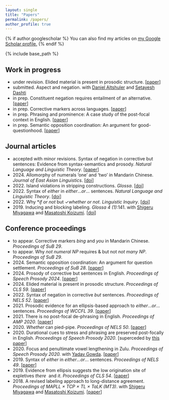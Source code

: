 ```yaml
---
layout: single
title: "Papers"
permalink: /papers/
author_profile: true
---
```


{% if author.googlescholar %}
  You can also find my articles on <u><a href="{{author.googlescholar}}">my Google Scholar profile</a>.</u>
{% endif %}

{% include base_path %}

## Work in progress

- under revision. Elided material is present in prosodic structure. \[[paper](https://dfwu.github.io/files/prosody_ellipsis_submission.pdf)\]
- submitted. Aspect and negation. with [Daniel Altshuler](https://www.jesus.ox.ac.uk/about-jesus-college/our-community/people/professor-daniel-altshuler/) and [Setayesh Dashti](https://sites.google.com/view/setayeshdashti/home)
- in prep. Constituent negation requires entailment of an alternative. \[[paper](https://lingbuzz.net/lingbuzz/008781/current.pdf?_s=m8XqyLUr99W008rN)\]
- in prep. Corrective markers across languages. \[[paper](https://dfwu.github.io/files/SuB29_Paper_bing.pdf)\]
- in prep. Phrasing and prominence: A case study of the post-focal context in English. \[[paper](https://dfwu.github.io/files/post-focal_phrasing_prominence.pdf)\]
- in prep. Semantic opposition coordination: An argument for good-questionhood. \[[paper](https://ling.auf.net/lingbuzz/008315/current.pdf?_s=6FDoYnoDaNIke5ir)\]

## Journal articles

- accepted with minor revisions\. Syntax of negation in corrective but sentences: Evidence from syntax-semantics and prosody. *Natural Language and Linguistic Theory*. \[[paper](https://ling.auf.net/lingbuzz/008316/current.pdf?_s=L-c201r_-ePGQiOS)\]
- 2024\. Allomorphy of numerals ‘one’ and ‘two’ in Mandarin Chinese. *Journal of East Asian Linguistics*. \[[doi](https://doi.org/10.1007/s10831-024-09281-1)\]
- 2022\. Island violations in stripping constructions. *Glossa*. \[[doi](https://doi.org/10.16995/glossa.7895)\]
- 2022\. Syntax of *either* in *either*...*or*... sentences. *Natural Language and Linguistic Theory*. \[[doi](https://doi.org/10.1007/s11049-021-09523-0)\]
- 2022\. Why \**if or not* but ✓*whether or not*. *Linguistic Inquiry*. \[[doi](https://doi.org/10.1162/ling_a_00410)\]
- 2019\. Inducing and blocking labeling. *Glossa* *4 (1)*:141. with [Shigeru Miyagawa](http://www.shigerumiyagawa.com/) and [Masatoshi Koizumi](https://www.sal.tohoku.ac.jp/en/research/researcher/profile/---id-35.html). \[[doi](https://doi.org/10.5334/gjgl.923)\]

## Conference proceedings

- to appear\. Corrective markers *bing* and *you* in Mandarin Chinese.  *Proceedings of SuB 29*. 
- to appear\. Why *not numeral NP* requires & but not *not many NP*.  *Proceedings of SuB 29*. 
- 2024\. Semantic opposition coordination: An argument for question settlement.  *Proceedings of SuB 28*. \[[paper](https://dfwu.github.io/files/SuB28_Proceedings_paper___whereas.pdf)\]
- 2024\. Prosody of corrective but sentences in English.  *Proceedings of Speech Prosody 2024*. \[[paper](https://www.isca-archive.org/speechprosody_2024/wu24d_speechprosody.pdf)\]
- 2024\. Elided material is present in prosodic structure.  *Proceedings of CLS 59*. \[[paper](https://dfwu.github.io/files/prosody_ellipsis_CLS_proceedings.pdf)\]
- 2022\. Syntax of negation in corrective *but* sentences.  *Proceedings of NELS 52*. \[[paper](https://dfwu.github.io/files/syntax_corrective_butNELS_proceedings.pdf)\]
- 2021\. Prosodic evidence for an ellipsis-based approach to *either*...*or*... sentences.  *Proceedings of WCCFL 39*. \[[paper](http://lingphil.mit.edu/papers/dfwu/Wu_PosterPaper.pdf)\]
- 2021\. There is no post-focal de-phrasing in English. *Proceedings of AMP 2020*. \[[paper](https://journals.linguisticsociety.org/proceedings/index.php/amphonology/article/download/4930/4623)\]
- 2020\. *Whether* can pied-pipe. *Proceedings of NELS 50*. \[[paper](http://lingphil.mit.edu/papers/dfwu/NELS50_whether_v3.pdf)\]
- 2020\. Durational cues to stress and phrasing are preserved post-focally in English. *Proceedings of Speech Prosody 2020*. \[superceded by [this paper](http://lingphil.mit.edu/papers/dfwu/JPhon_submission_20201021.pdf)\]
- 2020\. Focus and penultimate vowel lengthening in Zulu. *Proceedings of Speech Prosody 2020.* with [Yadav Gowda](http://web.mit.edu/ysg/www/). \[[paper](http://lingphil.mit.edu/papers/dfwu/Zulu_prominence.pdf)\]
- 2019\. Syntax of *either* in *either*...*or*... sentences. *Proceedings of NELS 49*. \[[paper](http://lingphil.mit.edu/papers/dfwu/nels%20paper_v2.pdf)\]
- 2019\. Evidence from ellipsis suggests the low origination site of expletives *there*  and *it*. *Proceedings of CLS 54*. \[[paper](http://lingphil.mit.edu/papers/dfwu/CLS%2054%20paper_Danfeng%20Wu.pdf)\]
- 2018\. A revised labeling approach to long-distance agreement. *Proceedings of MAPLL × TCP × TL × TaLK (MT3)*. with [Shigeru Miyagawa](http://www.shigerumiyagawa.com/) and [Masatoshi Koizumi](https://www.sal.tohoku.ac.jp/en/research/researcher/profile/---id-35.html). \[[paper](http://lingphil.mit.edu/papers/dfwu/CLS%2054%20paper_Danfeng%20Wu.pdf)\]
